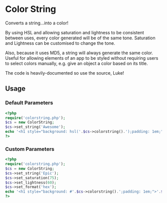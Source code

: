 # Color String

Converts a string…into a color!

By using HSL and allowing saturation and lightness to be consistent between uses, every color generated will be of the same tone. Saturation and Lightness can be customised to change the tone.

Also, because it uses MD5, a string will always generate the same color. Useful for allowing elements of an app to be styled without requiring users to select colors manually, e.g. give an object a color based on its title.

The code is heavily-documented so use the source, Luke!

## Usage

### Default Parameters

```php
<?php
require('colorstring.php');
$cs = new ColorString;
$cs->set_string('Awesome');
echo '<h1 style="background: hsl('.$cs->colorstring().');padding: 1em;">'.$cs->get_string().'</h1>';
?>
```

### Custom Parameters

```php
<?php
require('colorstring.php');
$cs = new ColorString;
$cs->set_string('Epic');
$cs->set_saturation(75);
$cs->set_lightness(60);
$cs->set_format('hex');
echo '<h1 style="background: #'.$cs->colorstring().';padding: 1em;">'.$cs->get_string().'</h1>';
?>
```